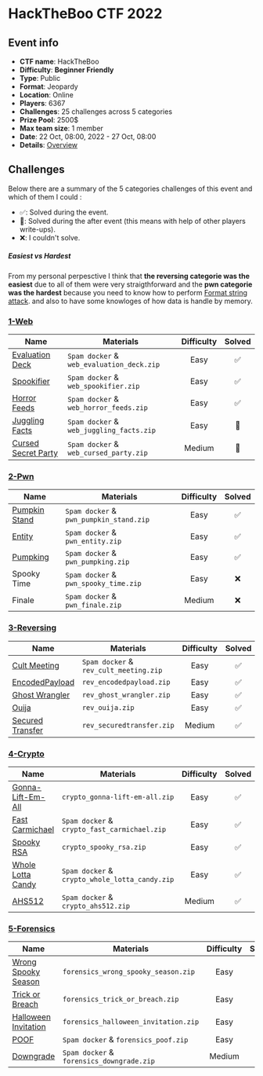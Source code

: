 # HackTheBoo CTF 2022

## Event info

- **CTF name**: HackTheBoo
- **Difficulty**: **Beginner Friendly**
- **Type**: Public
- **Format**: Jeopardy
- **Location**: Online
- **Players**: 6367
- **Challenges**: 25 challenges across 5 categories
- **Prize Pool**: 2500$
- **Max team size**: 1 member
- **Date**: 22 Oct, 08:00, 2022 - 27 Oct, 08:00
- **Details**: [Overview](https://ctf.hackthebox.com/event/details/hack-the-boo-637)


## Challenges

Below there are a summary of the 5 categories challenges of this event and which of them I could :

- ✅: Solved during the event.
- 💪: Solved during the after event (this means with help of other players write-ups).
- ❌: I couldn't solve.

##### Easiest vs Hardest
From my personal perpesctive I think that **the reversing categorie was the easiest** due to all of them were very straigthforward and the **pwn categorie was the hardest** because you need to know how to perform [Format string attack](https://owasp.org/www-community/attacks/Format_string_attack). and also to have some knowloges of how data is handle by memory.


### [1-Web](./1-web/README.md)

| Name                                                  | Materials                                 | Difficulty | Solved |
| ----------------------------------------------------- | ----------------------------------------- | :----------: | :------: |
| [Evaluation Deck](./1-web/1-Evaluation-Deck.md)         | `Spam docker` & `web_evaluation_deck.zip` | Easy       | ✅     |
| [Spookifier](./1-web/2-Spookifier.md)                   | `Spam docker` & `web_spookifier.zip`      | Easy       | ✅     |
| [Horror Feeds](./1-web/3-Horror-Feeds.md)               | `Spam docker` & `web_horror_feeds.zip`    | Easy       | ✅     |
| [Juggling Facts](./1-web/4-Juggling-Facts.md)           | `Spam docker` & `web_juggling_facts.zip`  | Easy       | 💪     |
| [Cursed Secret Party](./1-web/5-Cursed-Secret-Party.md) | `Spam docker` & `web_cursed_party.zip`    | Medium     | 💪     |

### [2-Pwn](./2-pwn/README.md)

| Name                                      | Materials                               | Difficulty | Solved |
| ----------------------------------------- | --------------------------------------- | :----------: | :------: |
| [Pumpkin Stand](./2-pwn/1-Pumpkin-Stand.md) | `Spam docker` & `pwn_pumpkin_stand.zip` | Easy       | ✅     |
| [Entity](./2-pwn/2-Entity.md)               | `Spam docker` & `pwn_entity.zip`        | Easy       | ✅     |
| [Pumpking](./2-pwn/3-Pumpking.md)           | `Spam docker` & `pwn_pumpking.zip`      | Easy       | ✅     |
| Spooky Time                               | `Spam docker` &  `pwn_spooky_time.zip`  | Easy       | ❌     |
| Finale                                    | `Spam docker` & `pwn_finale.zip`        | Medium     | ❌     |


### [3-Reversing](./3-reversing/README.md)

| Name                                                 | Materials                              | Difficulty | Solved |
| ---------------------------------------------------- | -------------------------------------- | :----------: | :------: |
| [Cult Meeting](./3-reversing/1-Cult-Meeting.md)      | `Spam docker` & `rev_cult_meeting.zip` | Easy       | ✅     |
| [EncodedPayload](./3-reversing/2-EncodedPayload.md)  | `rev_encodedpayload.zip`               | Easy       | ✅     |
| [Ghost Wrangler](./3-reversing/3-Ghost-Wrangler.md)  | `rev_ghost_wrangler.zip`               | Easy       | ✅     |
| [Ouija](./3-reversing/4-Ouija.md)                    | `rev_ouija.zip`                        | Easy       | ✅     |
| [Secured Transfer](./3-reversing/5-Secured-Transfer) | `rev_securedtransfer.zip`              | Medium     | ✅     |


### [4-Crypto](./4-crypto/README.md)

| Name                                                   | Materials                                      | Difficulty | Solved |
| ------------------------------------------------------ | ---------------------------------------------- | :----------: | :------: |
| [Gonna-Lift-Em-All](./4-crypto/1-Gonna-Lift-Em-All.md) | `crypto_gonna-lift-em-all.zip`                 | Easy       | ✅     |
| [Fast Carmichael](./4-crypto/2-Fast-Carmichael.md)     | `Spam docker` & `crypto_fast_carmichael.zip`   | Easy       | ✅     |
| [Spooky RSA](./4-crypto/3-Spooky-RSA.md)               | `crypto_spooky_rsa.zip`                        | Easy       | ✅     |
| [Whole Lotta Candy](./4-crypto/4-Whole-Lotta-Candy.md) | `Spam docker` & `crypto_whole_lotta_candy.zip` | Easy       | ✅     |
| [AHS512](./4-crypto/5-AHS512.md)                       | `Spam docker` & `crypto_ahs512.zip`            | Medium     | ✅     |


### [5-Forensics](./5-forensics/README.md)

| Name                                                            | Materials                                 | Difficulty | Solved |
| --------------------------------------------------------------- | ----------------------------------------- | :----------: | :------: |
| [Wrong Spooky Season](./5-forensics/1-Wrong-Spooky-Season.md)   | `forensics_wrong_spooky_season.zip`       | Easy       | ✅     |
| [Trick or Breach](./5-forensics/2-Trick-or-Breach.md)           | `forensics_trick_or_breach.zip`           | Easy       | ✅     |
| [Halloween Invitation](./5-forensics/3-Halloween-Invitation.md) | `forensics_halloween_invitation.zip`      | Easy       | ✅     |
| [POOF](./5-forensics/4-POOF.md)                                 | `Spam docker` & `forensics_poof.zip`      | Easy       | ✅     |
| [Downgrade](./5-forensics/5-Downgrade.md)                       | `Spam docker` & `forensics_downgrade.zip` | Medium     | ✅     |

